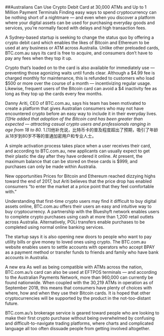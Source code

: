 ##Australians Can Use Crypto Debit Card at 30,000 ATMs and Up to 1 Million Payment Terminals
Finding easy ways to spend cryptocurrency can be nothing short of a nightmare — and even when you discover a platform where your digital assets can be used for purchasing everyday goods and services, you’re normally faced with delays and high transaction fees.

A Sydney-based startup is seeking to change the status quo by offering a crypto debit card which enables the likes of Bitcoin and Ethereum to be used at any business or ATM across Australia. Unlike other preloaded cards, BTC.com.au says its card is free to acquire, and consumers don’t have to pay any fees when they top it up.

Crypto that’s loaded on to the card is also available for immediately use — preventing those agonizing waits until funds clear. Although a $4.99 fee is charged monthly for maintenance, this is refunded to customers who load $500 or more over the course of a month — incentivizing regular usage. Likewise, frequent users of the Bitcoin card can avoid a $4 inactivity fee as long as they top up the cards every few months.

Danny Ariti, CEO of BTC.com.au, says his team has been motivated to create a platform that gives Australian consumers who may not have encountered crypto before an easy way to include it in their everyday lives. *[1]He added that adoption of the Bitcoin card has been greater than expected — attracting casual crypto users and professionals ranging in age from 18 to 80.*
1.[1]他补充说，比特币卡的普及程度超出了预期，吸引了年龄从18岁到80岁不等的普通加密用户和专业人士。

A simple activation process takes place when a user receives their card, and according to BTC.com.au, new applicants can usually expect to get their plastic the day after they have ordered it online. At present, the maximum balance that can be stored on these cards is $999, and purchases can only be made within Australia.

New opportunities
Prices for Bitcoin and Ethereum reached dizzying highs toward the end of 2017, but Ariti believes that the price drop has enabled consumers “to enter the market at a price point that they feel comfortable with.”

Understanding that first-time crypto users may find it difficult to buy digital assets online, BTC.com.au offers their users an easy and intuitive way to buy cryptocurrency. A partnership with the Blueshyft network enables users to complete crypto purchases using cash at more than 1,200 retail outlets across Australia. Alternatively, POLi transfers enable purchases to be completed using normal online banking services.

The startup says it is also opening new doors to people who want to pay utility bills or give money to loved ones using crypto. The BTC.com.au website enables users to settle accounts with operators who accept BPAY as a payment method or transfer funds to friends and family who have bank accounts in Australia.

A new era
As well as being compatible with ATMs across the nation, BTC.com.au’s card can also be used at EFTPOS terminals — and according to the Australian Payments Network, more than 960,000 can currently be found nationwide. When coupled with the 30,219 ATMs in operation as of September 2018, this means that consumers have plenty of choices with where, how and when they use their Bitcoin cards. It is hoped that other cryptocurrencies will be supported by the product in the not-too-distant future.

BTC.com.au’s brokerage service is geared toward people who are looking to make their first crypto purchase without being overwhelmed by confusing and difficult-to-navigate trading platforms, where charts and complicated language all too often dissuade people from getting involved altogether.